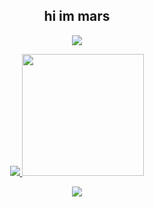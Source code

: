 <h2 align="center">hi im mars</h2>
<div align="center">
  <a href="https://open.spotify.com/user/21hvrddjilwmxvx5aueqyamyy?si=83365b15aa1b4905">
        <img src="http://possums.xyz/nowplaying/song.png">
  </a>
</div>
<p align="center">
  <a href="https://github.com/anuraghazra/github-readme-stats">
    <img src="https://github-readme-stats.vercel.app/api?username=marsupialgutz&count_private=true&theme=tokyonight&show_icons=true">
    <img src="https://github-readme-stats.vercel.app/api/top-langs/?username=marsupialgutz&theme=tokyonight&layout=compact&card_width=250" height="195rem">
  </a>
</p>
<div align="center">
  <p>
    <a href="https://discord.com/users/449287407142043658">
      <img src="https://lanyard.cnrad.dev/api/449287407142043658">
    </a>
  </p>
</div>
